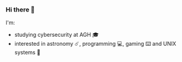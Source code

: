 ### Hi there 👋
I'm:
* studying cybersecurity at AGH 🎓
* interested in astronomy ☄️, programming 💻, gaming ⌨️ and UNIX systems 🐧

<!--
**jSkwarczek/jSkwarczek** is a ✨ _special_ ✨ repository because its `README.md` (this file) appears on your GitHub profile.

Here are some ideas to get you started:

- 🔭 I’m currently working on ...
- 🌱 I’m currently learning ...
- 👯 I’m looking to collaborate on ...
- 🤔 I’m looking for help with ...
- 💬 Ask me about ...
- 📫 How to reach me: ...
- 😄 Pronouns: ...
- ⚡ Fun fact: ...
-->
